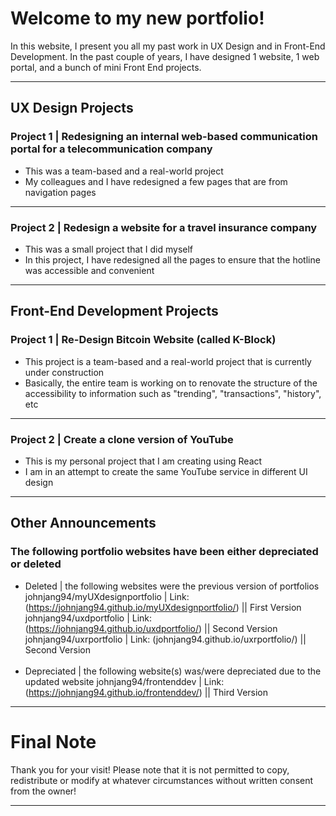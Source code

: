 # Welcome to my new portfolio!

In this website, I present you all my past work in UX Design and in Front-End Development.
In the past couple of years, I have designed 1 website, 1 web portal, and a bunch of mini Front End projects.

---

## UX Design Projects

### Project 1 | Redesigning an internal web-based communication portal for a telecommunication company

- This was a team-based and a real-world project
- My colleagues and I have redesigned a few pages that are from navigation pages

---

### Project 2 | Redesign a website for a travel insurance company

- This was a small project that I did myself
- In this project, I have redesigned all the pages to ensure that the hotline was accessible and convenient

---

## Front-End Development Projects

### Project 1 | Re-Design Bitcoin Website (called K-Block)

- This project is a team-based and a real-world project that is currently under construction
- Basically, the entire team is working on to renovate the structure of the accessibility to information such as "trending", "transactions", "history", etc

---

### Project 2 | Create a clone version of YouTube

- This is my personal project that I am creating using React
- I am in an attempt to create the same YouTube service in different UI design

---

## Other Announcements

### The following portfolio websites have been either depreciated or deleted

- Deleted | the following websites were the previous version of portfolios
  johnjang94/myUXdesignportfolio | Link: (https://johnjang94.github.io/myUXdesignportfolio/) || First Version
  johnjang94/uxdportfolio | Link: (https://johnjang94.github.io/uxdportfolio/) || Second Version
  johnjang94/uxrportfolio | Link: (johnjang94.github.io/uxrportfolio/) || Second Version
  <br/><br/>
- Depreciated | the following website(s) was/were depreciated due to the updated website
  johnjang94/frontenddev | Link: (https://johnjang94.github.io/frontenddev/) || Third Version

---

# Final Note

Thank you for your visit!
Please note that it is not permitted to copy, redistribute or modify at whatever circumstances without written consent from the owner!

---

